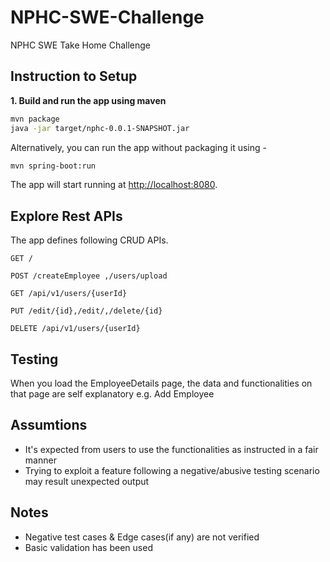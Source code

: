 # NPHC-SWE-Challenge
NPHC SWE Take Home Challenge

## Instruction to Setup
**1. Build and run the app using maven**

```bash
mvn package
java -jar target/nphc-0.0.1-SNAPSHOT.jar

```

Alternatively, you can run the app without packaging it using -

```bash
mvn spring-boot:run
```

The app will start running at <http://localhost:8080>.

## Explore Rest APIs

The app defines following CRUD APIs.

    GET /
    
    POST /createEmployee ,/users/upload
    
    GET /api/v1/users/{userId}
    
    PUT /edit/{id},/edit/,/delete/{id}
    
    DELETE /api/v1/users/{userId}


## Testing
When you load the EmployeeDetails page, the data and functionalities on that page are self explanatory e.g. Add Employee

## Assumtions
- It's expected from users to use the functionalities as instructed in a fair manner
- Trying to exploit a feature following a negative/abusive testing scenario may result unexpected output 

## Notes
- Negative test cases & Edge cases(if any) are not verified
- Basic validation has been used
